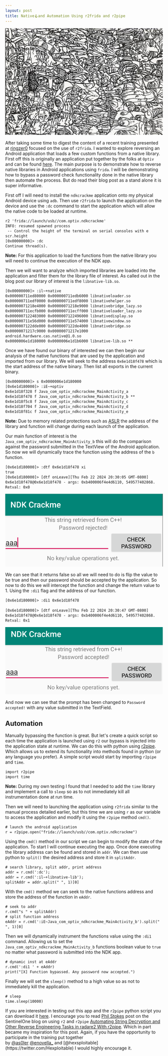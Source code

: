 ```yaml
---
layout: post
title: Native🪝and Automation Using r2frida and r2pipe
---
```


![Untitled](/assets/cover.jpeg)

After taking some time to digest the content of a recent training presented at [ringzer0](https://ringzer0.training/trainings/mobile-reverse-engineering-r2frida.html) focused on the use of `r2frida`. I wanted to explore reversing an Android application that loads a few custom functions from a native library. First off this is originally an application put together by the folks at `Optiv` and can be found [here](https://www.optiv.com/insights/source-zero/blog/attacking-jni-boundary-frida). The main purpose is to demonstrate how to reverse native libraries in Android applications using `frida`. I will be demonstrating how to bypass a password check functionality done in the native library then automate the process. But do read their blog post as a stand alone it is super informative. 

First off I will need to install the `ndkcrackme` application onto my physical Android device using `adb`. Then use `r2frida` to launch the application on the device and use the `:dc` command to start the application which will allow the native code to be loaded at runtime.

```
r2 'frida://launch/usb//com.optiv.ndkcrackme'
INFO: resumed spawned process
 -- Control the height of the terminal on serial consoles with e scr.height
[0x00000000]> :dc
Continue thread(s).
```

**Note:** For this application to load the functions from the native library you will need to continue the execution of the NDK app. 

Then we will want to analyze which imported libraries are loaded into the application and filter them for the library file of interest. As called out in the blog post our library of interest is the `libnative-lib.so`.

```
[0x00000000]> :il~+native
0x000000711ed80000 0x000000711edb6000 libnativeloader.so
0x000000711edf0000 0x000000711edf8000 libnativehelper.so
0x00000071218e4000 0x00000071218e9000 libnativebridge_lazy.so
0x000000711ecfb000 0x000000711ecff000 libnativeloader_lazy.so
0x0000007122483000 0x0000007122496000 libnativedisplay.so
0x000000711e56d000 0x000000711e574000 libnativewindow.so
0x0000007122dde000 0x0000007122de4000 libnativebridge.so
0x00000071217c9000 0x00000071217e1000 android.hardware.cas.native@1.0.so
0x0000006e1d180000 0x0000006e1d1b6000 libnative-lib.so **
```

Once we have found our binary of interested we can then begin our analysis of the native functions that are used by the application and imported from our library. We will seek to the address `0x6e1d18f478` which is the start address of the native binary. Then list all exports in the current binary. 

```
[0x00000000]> s 0x0000006e1d180000
[0x6e1d180000]> :iE~+optiv
0x6e1d18f328 f Java_com_optiv_ndkcrackme_MainActivity_a
0x6e1d18f478 f Java_com_optiv_ndkcrackme_MainActivity_b **
0x6e1d18f5c8 f Java_com_optiv_ndkcrackme_MainActivity_c
0x6e1d18f704 f Java_com_optiv_ndkcrackme_MainActivity_d
0x6e1d18f81c f Java_com_optiv_ndkcrackme_MainActivity_e
```

**Note:** Due to memory related protections such as [ASLR](https://en.wikipedia.org/wiki/Address_space_layout_randomization) the address of the library and function will change during each launch of the application. 

Our main function of interest is the `Java_com_optiv_ndkcrackme_MainActivity_b`
this will do the comparison against the password submitted in the TextView of the Android application. 
So now we will dynamically trace the function using the address of the `b` function.

```
[0x6e1d180000]> :dtf 0x6e1d18f478 xi
true
[0x6e1d180000]> [dtf onLeave][Thu Feb 22 2024 20:30:05 GMT-0800] 0x6e1d18f478@0x6e1d18f478 - args: 0xb400006f4e4d6110, 549577402868. Retval: 0x0
```

![Untitled](/assets/ndkReject.png)

We can see that it returns false so all we will need to do is flip the value to be true and then our password should be accepted by the application. 
So now to do this we will intercept the function and change the return value to 1. Using the `:di1` flag and the address of our function. 

```
[0x6e1d180000]> :di1 0x6e1d18f478

[0x6e1d180000]> [dtf onLeave][Thu Feb 22 2024 20:30:47 GMT-0800] 0x6e1d18f478@0x6e1d18f478 - args: 0xb400006f4e4d6110, 549577402868. Retval: 0x1
```

![Untitled](/assets/ndkAccept.png)

And now we can see that the prompt has been changed to `Password accepted!` with any value submitted in the TextField.  
## Automation
Manually bypassing the function is great. But let's create a quick script so each time the application is launched using `r2` our bypass is injected into the application state at runtime. We can do this with python using [r2pipe](https://github.com/radareorg/radare2-r2pipe). Which allows us to extend its functionality into methods found in python (or any language you prefer). A simple script would start by importing `r2pipe` and `time`.  

```
import r2pipe
import time
```

**Note:** During my own testing I found that I needed to add the `time` library and implement a call to `sleep` so as to not immediately kill all instrumentation done at run time. 

Then we will need to launching the application using `r2frida` similar to the manual process detailed earlier, but this time we are using `r` as our variable to access the application and modify it using the `r2pipe` method `cmd()`.

```
# launch the android application
r = r2pipe.open("frida://launch/usb//com.optiv.ndkcrackme")
```

Using the `cmd()` method in our script we can begin to modify the state of the application. To start I will continue executing the app. Once done executing the library address can be found and stored in `addr`. We can then use python to `split()` the desired address and store it in `splitAddr`. 

```
# search library, split addr, print address
addr = r.cmd(':dc');
addr = r.cmd(':il~+libnative-lib');
splitAddr = addr.split(" ", 1)[0]
```

With the `cmd()` method we can seek to the native functions address and store the address of the function in `eAddr`.

```
# seek to addr 
r.cmd("s " + splitAddr)
# split function address 
eAddr = r.cmd(':iE~Java_com_optiv_ndkcrackme_MainActivity_b').split(" ", 1)[0]
```

Then we will dynamically instrument the functions value using the `:di1` command. Allowing us to set the `Java_com_optiv_ndkcrackme_MainActivity_b` functions boolean value to `true` no matter what password is submitted into the NDK app.

```
# dynamic inst at eAddr
r.cmd(':di1 ' + eAddr)
print("[X] Function bypassed. Any password now accepted.")
```

Finally we will set the `sleep()` method to a high value so as not to immediately kill the application. 

```
# sleep 
time.sleep(10000)
```

If you are interested in testing out this app and the `r2pipe` python script you can download it [here](https://github.com/n0psn0ps/automation-r2pipe). I encourage you to read [Phil Stokes]() post on the SentinelOne blog on using `r2` and `r2pipe` [Automating String Decryption and Other Reverse Engineering Tasks in radare2 With r2pipe](https://www.sentinelone.com/labs/automating-string-decryption-and-other-reverse-engineering-tasks-in-radare2-with-r2pipe/). Which in part became my inspiration for this post. Again, if you have the opportunity to participate in the training put together by [@as0ler](https://twitter.com/as0ler) [@enovella_](https://twitter.com/enovella_) and [@hexsploitable](https://twitter.com/Hexploitable) I would highly encourage it. 

